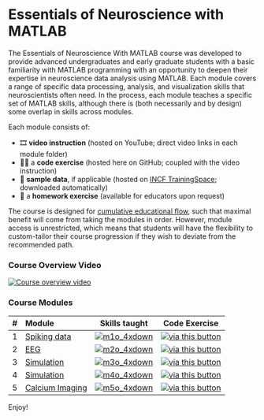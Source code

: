 # Essentials of Neuroscience with MATLAB

The Essentials of Neuroscience With MATLAB course was developed to provide advanced undergraduates and early graduate students with a basic familiarity with MATLAB programming with an opportunity to deepen their expertise in neuroscience data analysis using MATLAB. Each module covers a range of specific data processing, analysis, and visualization skills that neuroscientists often need. In the process, each module teaches a specific set of MATLAB skills, although there is (both necessarily and by design) some overlap in skills across modules.

Each module consists of: 
- 🎞️ **video instruction** (hosted on YouTube; direct video links in each module folder)
- 🧑‍💻 a **code exercise** (hosted here on GitHub; coupled with the video instruction)
- 💾 **sample data**, if applicable (hosted on [INCF TrainingSpace](https://training.incf.org/collection/essentials-neuroscience-matlab); downloaded automatically)
- 🎒 a **homework exercise** (available for educators upon request)

The course is designed for [cumulative educational flow](https://training.incf.org/sites/default/files/2022-11/image%20%283%29.png), such that maximal benefit will come from taking the modules in order. However, module access is unrestricted, which means that students will have the flexibility to custom-tailor their course progression if they wish to deviate from the recommended path.

### Course Overview Video
[![Course overview video](https://img.youtube.com/vi/VnHeDXaCngg/hqdefault.jpg)](https://www.youtube.com/embed/VnHeDXaCngg)

### Course Modules
<!--
![m1o_4xdown](https://github.com/user-attachments/assets/02824c25-2e70-4b0e-8eca-904b3b542d0b)
![m2o_4xdown](https://github.com/user-attachments/assets/56987894-3331-47de-bf7c-93bace3925b3)
![m3o_4xdown](https://github.com/user-attachments/assets/1849372f-11c0-4540-9aba-874ee58d97c4)
![m4o_4xdown](https://github.com/user-attachments/assets/4b134115-22ad-4111-a4d4-879aa4c0819e)
![m5o_4xdown](https://github.com/user-attachments/assets/f07f5e3c-4bb8-45b0-a753-cf7621465a96)
-->

| # | Module |  Skills taught | Code Exercise |
|     :---     |   :---    | :---: | :---: |
| 1 | [Spiking data](https://github.com/mikexcohen/EssentialsOfNeuroscienceWithMATLAB/tree/main/module1_spikes) |  [![m1o_4xdown](https://github.com/user-attachments/assets/02824c25-2e70-4b0e-8eca-904b3b542d0b)](https://www.youtube.com/playlist?list=PLn0OLiymPak1b2aYULx6hDVU7wSGEUJqw&index=2) | [![via this button](https://www.mathworks.com/images/responsive/global/open-in-matlab-online.svg)](https://matlab.mathworks.com/open/github/v1?repo=mikexcohen/EssentialsOfNeuroscienceWithMATLAB&file=/module1_spikes/matlab4neuros_module1_partial.m) |
| 2 | [EEG](https://github.com/mikexcohen/EssentialsOfNeuroscienceWithMATLAB/tree/main/module2_EEG) | [![m2o_4xdown](https://github.com/user-attachments/assets/56987894-3331-47de-bf7c-93bace3925b3)](https://www.youtube.com/playlist?list=PLn0OLiymPak1b2aYULx6hDVU7wSGEUJqw&index=8) | [![via this button](https://www.mathworks.com/images/responsive/global/open-in-matlab-online.svg)](https://matlab.mathworks.com/open/github/v1?repo=mikexcohen/EssentialsOfNeuroscienceWithMATLAB&file=/module2_EEG/matlab4neuros_module2_partial.m) |
| 3 | [Simulation](https://github.com/mikexcohen/EssentialsOfNeuroscienceWithMATLAB/tree/main/module3_modeling) | [![m3o_4xdown](https://github.com/user-attachments/assets/1849372f-11c0-4540-9aba-874ee58d97c4)](https://www.youtube.com/playlist?list=PLn0OLiymPak1b2aYULx6hDVU7wSGEUJqw&index=15) | [![via this button](https://www.mathworks.com/images/responsive/global/open-in-matlab-online.svg)](https://matlab.mathworks.com/open/github/v1?repo=mikexcohen/EssentialsOfNeuroscienceWithMATLAB&file=/module3_modeling/matlab4neuros_module3_partial.m) |
| 4 | [Simulation](https://github.com/mikexcohen/EssentialsOfNeuroscienceWithMATLAB/tree/main/module4_modeling) | [![m4o_4xdown](https://github.com/user-attachments/assets/4b134115-22ad-4111-a4d4-879aa4c0819e)](https://www.youtube.com/playlist?list=PLn0OLiymPak1b2aYULx6hDVU7wSGEUJqw&index=20) | [![via this button](https://www.mathworks.com/images/responsive/global/open-in-matlab-online.svg)](https://matlab.mathworks.com/open/github/v1?repo=mikexcohen/EssentialsOfNeuroscienceWithMATLAB&file=/module4_FMRI/matlab4neuros_module4_partial.m) |
| 5 | [Calcium Imaging](https://github.com/mikexcohen/EssentialsOfNeuroscienceWithMATLAB/tree/main/module5_CaImaging) | [![m5o_4xdown](https://github.com/user-attachments/assets/f07f5e3c-4bb8-45b0-a753-cf7621465a96)](https://www.youtube.com/playlist?list=PLn0OLiymPak1b2aYULx6hDVU7wSGEUJqw&index=27) | [![via this button](https://www.mathworks.com/images/responsive/global/open-in-matlab-online.svg)](https://matlab.mathworks.com/open/github/v1?repo=mikexcohen/EssentialsOfNeuroscienceWithMATLAB&file=/module5_CaImaging/matlab4neuros_module5_partial.m) |


Enjoy!

